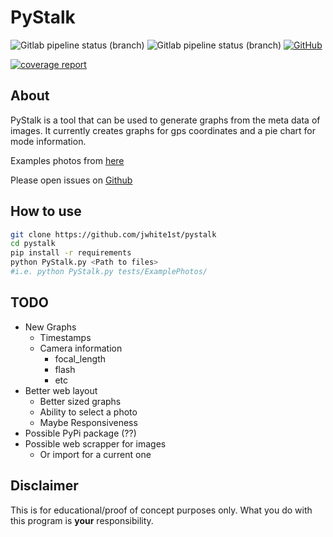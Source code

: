 # PyStalk

![Gitlab pipeline status (branch)](https://img.shields.io/gitlab/pipeline/jwhite1st/pystalk/master?label=Master%20Build&style=plastic) ![Gitlab pipeline status (branch)](https://img.shields.io/gitlab/pipeline/jwhite1st/pystalk/develop?label=Develop%20Build&style=plastic)
[![GitHub](https://img.shields.io/github/license/jwhite1st/pystalk?style=plastic)](https://github.com/jwhite1st/PyStalk/blob/master/LICENSE)

[![coverage report](https://gitlab.com/jwhite1st/pystalk/badges/develop/coverage.svg)](https://gitlab.com/jwhite1st/pystalk/commits/develop)

## About

PyStalk is a tool that can be used to generate graphs from the meta data of images. It currently creates graphs for gps coordinates and a pie chart for mode information.

Examples photos from [here](https://github.com/ianare/exif-samples/tree/master/jpg/gps)

Please open issues on [Github](https://github.com/jwhite1st/PyStalk/issues)

## How to use

```bash
git clone https://github.com/jwhite1st/pystalk
cd pystalk
pip install -r requirements
python PyStalk.py <Path to files>
#i.e. python PyStalk.py tests/ExamplePhotos/
```

## TODO

- New Graphs
  - Timestamps
  - Camera information
    - focal_length
    - flash
    - etc
- Better web layout
  - Better sized graphs
  - Ability to select a photo
  - Maybe Responsiveness
- Possible PyPi package (??)
- Possible web scrapper for images
  - Or import for a current one

## Disclaimer

This is for educational/proof of concept purposes only. What you do with this program is **your** responsibility.
